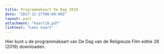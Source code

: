 ```yaml
---
title: Programmakaart De Dag 2019
date: "2017-12-27T00:00:00Z"
layout: post
attachment: "kaart18.pdf"
linktext: "Lees kaart"
---
```

Hier kunt u de programmakaart van De Dag van de Religieuze Film editie 28 (2019) downloaden. 